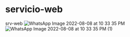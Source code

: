 # servicio-web
srv-web
![WhatsApp Image 2022-08-08 at 10 33 35 PM](https://user-images.githubusercontent.com/100430068/183554029-7c4d2edc-8abe-4a8e-b13a-54ee5c65dbaf.jpeg)
![WhatsApp Image 2022-08-08 at 10 33 35 PM (1)](https://user-images.githubusercontent.com/100430068/183554039-622f00da-dccf-4d7e-909c-fe42afbfa41c.jpeg)
